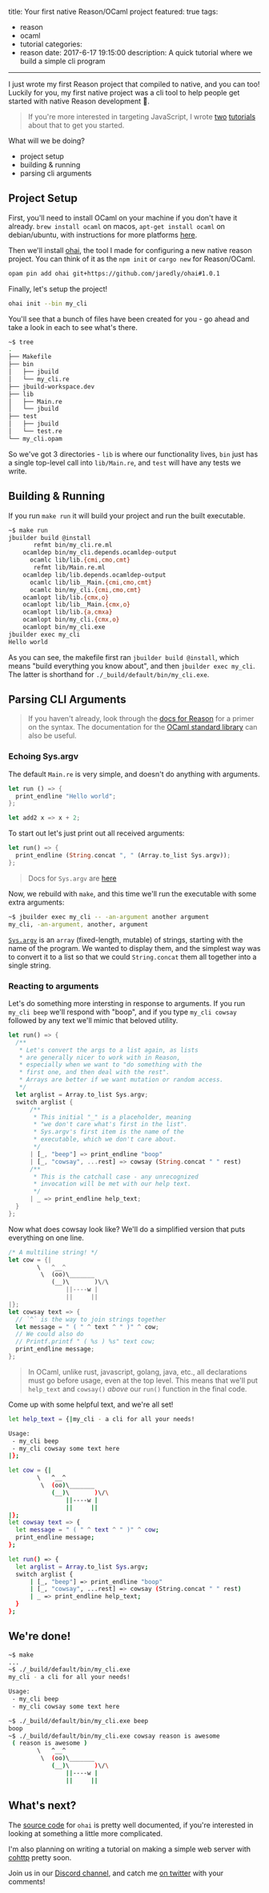 title: Your first native Reason/OCaml project
featured: true
tags:
  - reason
  - ocaml
  - tutorial
categories:
  - reason
date: 2017-6-17 19:15:00
description: A quick tutorial where we build a simple cli program
---

I just wrote my first Reason project that compiled to native, and you can too! Luckily for you, my first native project was a cli tool to help people get started with native Reason development 🙌.

<!-- more -->

> If you're more interested in targeting JavaScript, I wrote [two](http://jaredforsyth.com/2017/06/03/getting-started-with-reason-and-bucklescript/) [tutorials](http://jaredforsyth.com/2017/06/03/javascript-interop-with-reason-and-bucklescript/) about that to get you started.

What will we be doing?

- project setup
- building & running
- parsing cli arguments

## Project Setup

First, you'll need to install OCaml on your machine if you don't have it already. `brew install ocaml` on macos, `apt-get install ocaml` on debian/ubuntu, with instructions for more platforms [here](http://opam.ocaml.org/doc/Install.html).

Then we'll install [ohai](https://github.com/jaredly/ohai), the tool I made for configuring a new native reason project. You can think of it as the `npm init` or `cargo new` for Reason/OCaml.

```bash
opam pin add ohai git+https://github.com/jaredly/ohai#1.0.1
```

Finally, let's setup the project!

```bash
ohai init --bin my_cli
```

You'll see that a bunch of files have been created for you - go ahead and take a look in each to see what's there.

```bash
~$ tree
.
├── Makefile
├── bin
│   ├── jbuild
│   └── my_cli.re
├── jbuild-workspace.dev
├── lib
│   ├── Main.re
│   └── jbuild
├── test
│   ├── jbuild
│   └── test.re
└── my_cli.opam
```

So we've got 3 directories - `lib` is where our functionality lives, `bin` just has a single top-level call into `lib/Main.re`, and `test` will have any tests we write.

## Building & Running

If you run `make run` it will build your project and run the built executable.

```bash
~$ make run
jbuilder build @install
       refmt bin/my_cli.re.ml
    ocamldep bin/my_cli.depends.ocamldep-output
      ocamlc lib/lib.{cmi,cmo,cmt}
       refmt lib/Main.re.ml
    ocamldep lib/lib.depends.ocamldep-output
      ocamlc lib/lib__Main.{cmi,cmo,cmt}
      ocamlc bin/my_cli.{cmi,cmo,cmt}
    ocamlopt lib/lib.{cmx,o}
    ocamlopt lib/lib__Main.{cmx,o}
    ocamlopt lib/lib.{a,cmxa}
    ocamlopt bin/my_cli.{cmx,o}
    ocamlopt bin/my_cli.exe
jbuilder exec my_cli
Hello world
```

As you can see, the makefile first ran `jbuilder build @install`, which means "build everything you know about", and then `jbuilder exec my_cli`. The latter is shorthand for `./_build/default/bin/my_cli.exe`.

## Parsing CLI Arguments

> If you haven't already, look through the [docs for Reason](https://facebook.github.io/reason/) for a primer on the syntax. The documentation for the [OCaml standard library](https://caml.inria.fr/pub/docs/manual-ocaml/libref/index.html) can also be useful.

### Echoing Sys.argv

The default `Main.re` is very simple, and doesn't do anything with arguments.

```rust
let run () => {
  print_endline "Hello world";
};

let add2 x => x + 2;
```

To start out let's just print out all received arguments:

```rust
let run() => {
  print_endline (String.concat ", " (Array.to_list Sys.argv));
};
```

> Docs for `Sys.argv` are [here]()

Now, we rebuild with `make`, and this time we'll run the executable with some extra arguments:

```bash
~$ jbuilder exec my_cli -- -an-argument another argument
my_cli, -an-argument, another, argument
```

[`Sys.argv`](https://caml.inria.fr/pub/docs/manual-ocaml/libref/Sys.html) is an `array` (fixed-length, mutable) of strings, starting with the name of the program. We wanted to display them, and the simplest way was to convert it to a list so that we could `String.concat` them all together into a single string.

### Reacting to arguments

Let's do something more intersting in response to arguments. If you run `my_cli beep` we'll respond with "boop", and if you type `my_cli cowsay` followed by any text we'll mimic that beloved utility.

```rust
let run() => {
  /**
   * Let's convert the args to a list again, as lists
   * are generally nicer to work with in Reason,
   * especially when we want to "do something with the
   * first one, and then deal with the rest".
   * Arrays are better if we want mutation or random access.
   */
  let arglist = Array.to_list Sys.argv;
  switch arglist {
      /**
       * This initial "_" is a placeholder, meaning
       * "we don't care what's first in the list".
       * Sys.argv's first item is the name of the
       * executable, which we don't care about.
       */
      | [_, "beep"] => print_endline "boop"
      | [_, "cowsay", ...rest] => cowsay (String.concat " " rest)
      /**
       * This is the catchall case - any unrecognized
       * invocation will be met with our help text.
       */
      | _ => print_endline help_text;
  }
};
```

Now what does cowsay look like? We'll do a simplified version that puts everything on one line.

```rust
/* A multiline string! */
let cow = {|
        \   ^__^
         \  (oo)\_______
            (__)\       )\/\
                ||----w |
                ||     ||
|};
let cowsay text => {
  // `^` is the way to join strings together
  let message = " ( " ^ text ^ " )" ^ cow;
  // We could also do
  // Printf.printf " ( %s ) %s" text cow;
  print_endline message;
};
```

> In OCaml, unlike rust, javascript, golang, java, etc., all declarations must go before usage, even at the top level. This means that we'll put `help_text` and `cowsay()` *above* our `run()` function in the final code.

Come up with some helpful text, and we're all set!

```bash
let help_text = {|my_cli - a cli for all your needs!

Usage:
 - my_cli beep
 - my_cli cowsay some text here
|};

let cow = {|
        \   ^__^
         \  (oo)\_______
            (__)\       )\/\
                ||----w |
                ||     ||
|};
let cowsay text => {
  let message = " ( " ^ text ^ " )" ^ cow;
  print_endline message;
};

let run() => {
  let arglist = Array.to_list Sys.argv;
  switch arglist {
      | [_, "beep"] => print_endline "boop"
      | [_, "cowsay", ...rest] => cowsay (String.concat " " rest)
      | _ => print_endline help_text;
  }
};
```

## We're done!

```bash
~$ make
...
~$ ./_build/default/bin/my_cli.exe
my_cli - a cli for all your needs!

Usage:
 - my_cli beep
 - my_cli cowsay some text here

~$ ./_build/default/bin/my_cli.exe beep
boop
~$ ./_build/default/bin/my_cli.exe cowsay reason is awesome
 ( reason is awesome )
        \   ^__^
         \  (oo)\_______
            (__)\       )\/\
                ||----w |
                ||     ||
```

## What's next?
The [source code](https://github.com/jaredly/ohai) for `ohai` is pretty well documented, if you're interested in looking at something a little more complicated.

I'm also planning on writing a tutorial on making a simple web server with [cohttp](https://github.com/mirage/ocaml-cohttp) pretty soon.

Join us in our [Discord channel](https://discord.gg/reasonml), and catch me [on twitter](twitter.com/jaredforsyth) with your comments!
